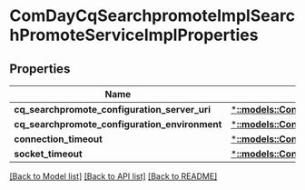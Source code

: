 # ComDayCqSearchpromoteImplSearchPromoteServiceImplProperties

## Properties
Name | Type | Description | Notes
------------ | ------------- | ------------- | -------------
**cq_searchpromote_configuration_server_uri** | [***::models::ConfigNodePropertyString**](configNodePropertyString.md) |  | [optional] 
**cq_searchpromote_configuration_environment** | [***::models::ConfigNodePropertyString**](configNodePropertyString.md) |  | [optional] 
**connection_timeout** | [***::models::ConfigNodePropertyInteger**](configNodePropertyInteger.md) |  | [optional] 
**socket_timeout** | [***::models::ConfigNodePropertyInteger**](configNodePropertyInteger.md) |  | [optional] 

[[Back to Model list]](../README.md#documentation-for-models) [[Back to API list]](../README.md#documentation-for-api-endpoints) [[Back to README]](../README.md)


